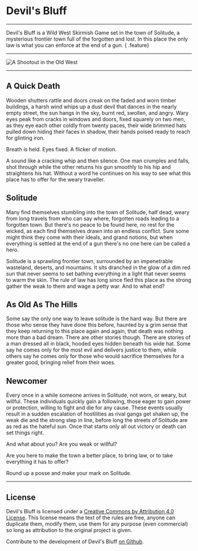 # Devil's Bluff

---

Devil's Bluff is a Wild West Skirmish Game set in the town of Solitude, a mysterious frontier town full of the forgotten and lost. In this place the only law is what you can enforce at the end of a gun.
{ .feature}

---

![A Shootout in the Old West](../img/devilsbluff-shootout1.jpg)

---

## A Quick Death

Wooden shutters rattle and doors creak on the faded and worn timber buildings, a harsh wind whips up a dust devil that dances in the nearly empty street, the sun hangs in the sky, burnt red, swollen, and angry. Wary eyes peak from cracks in windows and doors, fixed squarely on two men, as they eye each other coldly from twenty paces, their wide brimmed hats pulled down hiding their faces in shadow, their hands poised ready to reach for glinting iron.

Breath is held. Eyes fixed. A flicker of motion.

A sound like a cracking whip and then silence. One man crumples and falls, shot through while the other returns his gun smoothly to his hip and straightens his hat. Without a word he continues on his way to see what this place has to offer for the weary traveller.

## Solitude

Many find themselves stumbling into the town of Solitude, half dead, weary from long travels from who can say where, forgotten roads leading to a forgotten town. But there's no peace to be found here, no rest for the wicked, as each find themselves drawn into an endless conflict. Sure some might think they come with their ideals, and grand notions, but when everything is settled at the end of a gun there's no one here can be called a hero.

Solitude is a sprawling frontier town, surrounded by an impenetrable wasteland, deserts, and mountains. It sits dranched in the glow of a dim red sun that never seems to set bathing everything in a light that never seems to warm the skin. The rule of law has long since fled this place as the strong gather the weak to them and wage a petty war. And to what end?

## As Old As The Hills

Some say the only one way to leave solitude is the hard way. But there are those who sense they have done this before, haunted by a grim sense that they keep returning to this place again and again, that death was nothing more than a bad dream. There are other stories though. There are stories of a man dressed all in black, hooded eyes hidden beneath his wide hat. Some say he comes only for the most evil and delivers justice to them, while others say he comes only for those who would sacrifice themselves for a greater good, bringing relief from their woes.

## Newcomer

Every once in a while someone arrives in Solitude, not worn, or weary, but willful. These individuals quickly gain a following, those eager to gain power or protection, willing to fight and die for any cause. These events usually result in a sudden escalation of hostilities as rival gangs get shaken up, the weak die and the strong step in line, before long the streets of Solitude are as red as the hateful sun. Once that starts only all out victory or death can set things right.

And what about you? Are you weak or willful?

Are you here to make the town a better place, to bring law, or to take everything it has to offer?

Round up a posse and make your mark on Solitude.

---

## License

Devil's Bluff is licensed under a [Creative Commons by Attribution 4.0 License](https://creativecommons.org/licenses/by/4.0/). This license means the text of the rules are free, anyone can duplicate them, modify them, use them for any purpose (even commercial) so long as attribution to the original project is given.

Contribute to the development of Devil's Bluff [on Github](https://github.com/open-source-tabletop/devils-bluff).